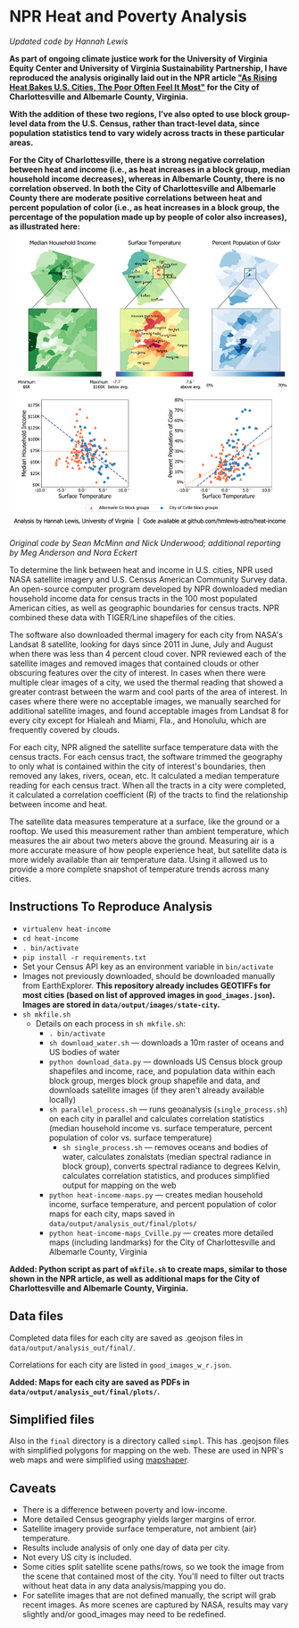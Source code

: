 # NPR Heat and Poverty Analysis

_Updated code by Hannah Lewis_

**As part of ongoing climate justice work for the University of Virginia Equity Center and University of Virginia Sustainability Partnership, I have reproduced the analysis originally laid out in the NPR article ["As Rising Heat Bakes U.S. Cities, The Poor Often Feel It Most"](https://www.npr.org/2019/09/03/754044732/as-rising-heat-bakes-u-s-cities-the-poor-often-feel-it-most) for the City of Charlottesville and Albemarle County, Virginia.**

**With the addition of these two regions, I've also opted to use block group-level data from the U.S. Census, rather than tract-level data, since population statistics tend to vary widely across tracts in these particular areas.**

**For the City of Charlottesville, there is a strong negative correlation between heat and income (i.e., as heat increases in a block group, median household income decreases), whereas in Albemarle County, there is no correlation observed. In both the City of Charlottesville and Albemarle County there are moderate positive correlations between heat and percent population of color (i.e., as heat increases in a block group, the percentage of the population made up by people of color also increases), as illustrated here:**
![Charlottesville Albemarle map](https://github.com/hmlewis-astro/heat-income/blob/master/data/output/analysis_out/final/plots/charlottesville_albemarle_stitch.png)

_Original code by Sean McMinn and Nick Underwood; additional reporting by Meg Anderson and Nora Eckert_

To determine the link between heat and income in U.S. cities, NPR used NASA satellite imagery and U.S. Census American Community Survey data. An open-source computer program developed by NPR downloaded median household income data for census tracts in the 100 most populated American cities, as well as geographic boundaries for census tracts. NPR combined these data with TIGER/Line shapefiles of the cities.

The software also downloaded thermal imagery for each city from NASA's Landsat 8 satellite, looking for days since 2011 in June, July and August when there was less than 4 percent cloud cover. NPR reviewed each of the satellite images and removed images that contained clouds or other obscuring features over the city of interest. In cases when there were multiple clear images of a city, we used the thermal reading that showed a greater contrast between the warm and cool parts of the area of interest. In cases where there were no acceptable images, we manually searched for additional satellite images, and found acceptable images from Landsat 8 for every city except for Hialeah and Miami, Fla., and Honolulu, which are frequently covered by clouds.

For each city, NPR aligned the satellite surface temperature data with the census tracts. For each census tract, the software trimmed the geography to only what is contained within the city of interest's boundaries, then removed any lakes, rivers, ocean, etc. It calculated a median temperature reading for each census tract. When all the tracts in a city were completed, it calculated a correlation coefficient (R) of the tracts to find the relationship between income and heat.

The satellite data measures temperature at a surface, like the ground or a rooftop. We used this measurement rather than ambient temperature, which measures the air about two meters above the ground. Measuring air is a more accurate measure of how people experience heat, but satellite data is more widely available than air temperature data. Using it allowed us to provide a more complete snapshot of temperature trends across many cities.

## Instructions To Reproduce Analysis

- `virtualenv heat-income`
- `cd heat-income`
- `. bin/activate`
- `pip install -r requirements.txt`
- Set your Census API key as an environment variable in `bin/activate`
- Images not previously downloaded, should be downloaded manually from EarthExplorer. **This repository already includes GEOTIFFs for most cities (based on list of approved images in `good_images.json`). Images are stored in `data/output/images/state-city`.**
- `sh mkfile.sh`
	- Details on each process in `sh mkfile.sh`:
		- `. bin/activate`
		- `sh download_water.sh` &mdash; downloads a 10m raster of oceans and US bodies of water
		- `python download_data.py` &mdash; downloads US Census block group shapefiles and income, race, and population data within each block group, merges block group shapefile and data, and downloads satellite images (if they aren't already available locally)
		- `sh parallel_process.sh` &mdash; runs geoanalysis (`single_process.sh`) on each city in parallel and calculates correlation statistics (median household income vs. surface temperature, percent population of color vs. surface temperature)
			- `sh single_process.sh` &mdash; removes oceans and bodies of water, calculates zonalstats (median spectral radiance in block group), converts spectral radiance to degrees Kelvin, calculates correlation statistics, and produces simplified output for mapping on the web
		- `python heat-income-maps.py` &mdash; creates median household income, surface temperature, and percent population of color maps for each city, maps saved in `data/output/analysis_out/final/plots/`
		- `python heat-income-maps_Cville.py` &mdash; creates more detailed maps (including landmarks) for the City of Charlottesville and Albemarle County, Virginia

**Added: Python script as part of `mkfile.sh` to create maps, similar to those shown in the NPR article, as well as additional maps for the City of Charlottesville and Albemarle County, Virginia.**

## Data files

Completed data files for each city are saved as .geojson files in `data/output/analysis_out/final/`.

Correlations for each city are listed in `good_images_w_r.json`.

**Added: Maps for each city are saved as PDFs in `data/output/analysis_out/final/plots/`.**

## Simplified files

Also in the `final` directory is a directory called `simpl`. This has .geojson files with simplified polygons for mapping on the web. These are used in NPR's web maps and were simplified using [mapshaper](https://github.com/mbloch/mapshaper).

## Caveats
- There is a difference between poverty and low-income.
- More detailed Census geography yields larger margins of error.
- Satellite imagery provide surface temperature, not ambient (air) temperature.
- Results include analysis of only one day of data per city.
- Not every US city is included.
- Some cities split satellite scene paths/rows, so we took the image from the scene that contained most of the city. You'll need to filter out tracts without heat data in any data analysis/mapping you do.
- For satellite images that are not defined manually, the script will grab recent images. As more scenes are captured by NASA, results may vary slightly and/or good_images may need to be redefined.
